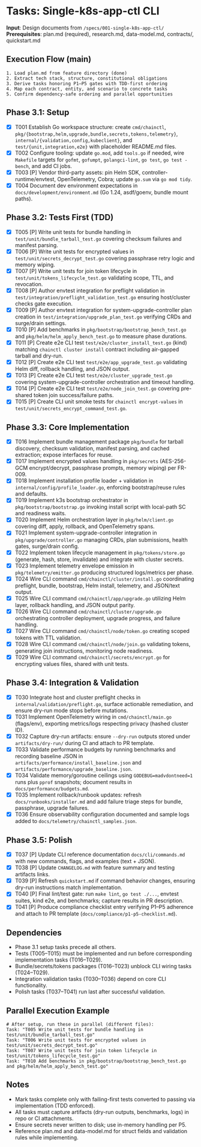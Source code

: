 # Tasks: Single-k8s-app-ctl CLI

**Input**: Design documents from `/specs/001-single-k8s-app-ctl/`
**Prerequisites**: plan.md (required), research.md, data-model.md, contracts/, quickstart.md

## Execution Flow (main)
```
1. Load plan.md from feature directory (done)
2. Extract tech stack, structure, constitutional obligations
3. Derive tasks honoring P1–P5 gates with TDD-first ordering
4. Map each contract, entity, and scenario to concrete tasks
5. Confirm dependency-safe ordering and parallel opportunities
```

## Phase 3.1: Setup
- [x] T001 Establish Go workspace structure: create `cmd/chainctl`, `pkg/{bootstrap,helm,upgrade,bundle,secrets,tokens,telemetry}`, `internal/{validation,config,kubeclient}`, and `test/{unit,integration,e2e}` with placeholder README.md files.
- [x] T002 Configure tooling: update `go.mod`, add `tools.go` if needed, wire `Makefile` targets for `gofmt`, `gofumpt`, `golangci-lint`, `go test`, `go test -bench`, and add CI jobs.
- [x] T003 [P] Vendor third-party assets: pin Helm SDK, controller-runtime/envtest, OpenTelemetry, Cobra; update `go.sum` via `go mod tidy`.
- [x] T004 Document dev environment expectations in `docs/development/environment.md` (Go 1.24, asdf/goenv, bundle mount paths).

## Phase 3.2: Tests First (TDD)
- [x] T005 [P] Write unit tests for bundle handling in `test/unit/bundle_tarball_test.go` covering checksum failures and manifest parsing.
- [x] T006 [P] Write unit tests for encrypted values in `test/unit/secrets_decrypt_test.go` covering passphrase retry logic and memory wiping.
- [x] T007 [P] Write unit tests for join token lifecycle in `test/unit/tokens_lifecycle_test.go` validating scope, TTL, and revocation.
- [x] T008 [P] Author envtest integration for preflight validation in `test/integration/preflight_validation_test.go` ensuring host/cluster checks gate execution.
- [x] T009 [P] Author envtest integration for system-upgrade-controller plan creation in `test/integration/upgrade_plan_test.go` verifying CRDs and surge/drain settings.
- [x] T010 [P] Add benchmarks in `pkg/bootstrap/bootstrap_bench_test.go` and `pkg/helm/helm_apply_bench_test.go` to measure phase durations.
- [x] T011 [P] Create e2e CLI test `test/e2e/cluster_install_test.go` (kind) matching `chainctl cluster install` contract including air-gapped tarball and dry-run.
- [x] T012 [P] Create e2e CLI test `test/e2e/app_upgrade_test.go` validating Helm diff, rollback handling, and JSON output.
- [x] T013 [P] Create e2e CLI test `test/e2e/cluster_upgrade_test.go` covering system-upgrade-controller orchestration and timeout handling.
- [x] T014 [P] Create e2e CLI test `test/e2e/node_join_test.go` covering pre-shared token join success/failure paths.
- [x] T015 [P] Create CLI unit smoke tests for `chainctl encrypt-values` in `test/unit/secrets_encrypt_command_test.go`.

## Phase 3.3: Core Implementation
- [x] T016 Implement bundle management package `pkg/bundle` for tarball discovery, checksum validation, manifest parsing, and cached extraction; expose interfaces for reuse.
- [x] T017 Implement encrypted values handling in `pkg/secrets` (AES-256-GCM encrypt/decrypt, passphrase prompts, memory wiping) per FR-009.
- [x] T018 Implement installation profile loader + validation in `internal/config/profile_loader.go`, enforcing bootstrap/reuse rules and defaults.
- [x] T019 Implement k3s bootstrap orchestrator in `pkg/bootstrap/bootstrap.go` invoking install script with local-path SC and readiness waits.
- [x] T020 Implement Helm orchestration layer in `pkg/helm/client.go` covering diff, apply, rollback, and OpenTelemetry spans.
- [x] T021 Implement system-upgrade-controller integration in `pkg/upgrade/controller.go` managing CRDs, plan submissions, health gates, surge/drain config.
- [x] T022 Implement token lifecycle management in `pkg/tokens/store.go` (generate, hash, store, invalidate) and integrate with cluster secrets.
- [x] T023 Implement telemetry envelope emission in `pkg/telemetry/emitter.go` producing structured logs/metrics per phase.
- [x] T024 Wire CLI command `cmd/chainctl/cluster/install.go` coordinating preflight, bundle, bootstrap, Helm install, telemetry, and JSON/text output.
- [x] T025 Wire CLI command `cmd/chainctl/app/upgrade.go` utilizing Helm layer, rollback handling, and JSON output parity.
- [x] T026 Wire CLI command `cmd/chainctl/cluster/upgrade.go` orchestrating controller deployment, upgrade progress, and failure handling.
- [x] T027 Wire CLI command `cmd/chainctl/node/token.go` creating scoped tokens with TTL validation.
- [x] T028 Wire CLI command `cmd/chainctl/node/join.go` validating tokens, generating join instructions, monitoring node readiness.
- [x] T029 Wire CLI command `cmd/chainctl/secrets/encrypt.go` for encrypting values files, shared with unit tests.

## Phase 3.4: Integration & Validation
- [x] T030 Integrate host and cluster preflight checks in `internal/validation/preflight.go`, surface actionable remediation, and ensure dry-run mode stops before mutations.
- [x] T031 Implement OpenTelemetry wiring in `cmd/chainctl/main.go` (flags/env), exporting metrics/logs respecting privacy (hashed cluster ID).
- [x] T032 Capture dry-run artifacts: ensure `--dry-run` outputs stored under `artifacts/dry-run/` during CI and attach to PR template.
- [x] T033 Validate performance budgets by running benchmarks and recording baseline JSON in `artifacts/performance/install_baseline.json` and `artifacts/performance/upgrade_baseline.json`.
- [x] T034 Validate memory/goroutine ceilings using `GODEBUG=madvdontneed=1` runs plus `pprof` snapshots; document results in `docs/performance/budgets.md`.
- [x] T035 Implement rollback/runbook updates: refresh `docs/runbooks/installer.md` and add failure triage steps for bundle, passphrase, upgrade failures.
- [x] T036 Ensure observability configuration documented and sample logs added to `docs/telemetry/chainctl_samples.json`.

## Phase 3.5: Polish
- [x] T037 [P] Update CLI reference documentation `docs/cli/commands.md` with new commands, flags, and examples (text + JSON).
- [x] T038 [P] Update `CHANGELOG.md` with feature summary and testing artifacts links.
- [x] T039 [P] Refresh `quickstart.md` if command behavior changes, ensuring dry-run instructions match implementation.
- [x] T040 [P] Final lint/test gate: run `make lint`, `go test ./...`, envtest suites, kind e2e, and benchmarks; capture results in PR description.
- [x] T041 [P] Produce compliance checklist entry verifying P1–P5 adherence and attach to PR template (`docs/compliance/p1-p5-checklist.md`).

## Dependencies
- Phase 3.1 setup tasks precede all others.
- Tests (T005–T015) must be implemented and run before corresponding implementation tasks (T016–T029).
- Bundle/secrets/tokens packages (T016–T023) unblock CLI wiring tasks (T024–T029).
- Integration validation tasks (T030–T036) depend on core CLI functionality.
- Polish tasks (T037–T041) run last after successful validation.

## Parallel Execution Example
```
# After setup, run these in parallel (different files):
Task: "T005 Write unit tests for bundle handling in test/unit/bundle_tarball_test.go"
Task: "T006 Write unit tests for encrypted values in test/unit/secrets_decrypt_test.go"
Task: "T007 Write unit tests for join token lifecycle in test/unit/tokens_lifecycle_test.go"
Task: "T010 Add benchmarks in pkg/bootstrap/bootstrap_bench_test.go and pkg/helm/helm_apply_bench_test.go"
```

## Notes
- Mark tasks complete only with failing-first tests converted to passing via implementation (TDD enforced).
- All tasks must capture artifacts (dry-run outputs, benchmarks, logs) in repo or CI attachments.
- Ensure secrets never written to disk; use in-memory handling per P5.
- Reference plan.md and data-model.md for struct fields and validation rules while implementing.
